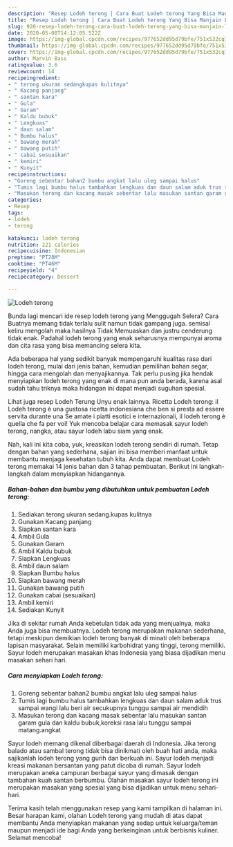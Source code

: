 ```yaml
---
description: "Resep Lodeh terong | Cara Buat Lodeh terong Yang Bisa Manjain Lidah"
title: "Resep Lodeh terong | Cara Buat Lodeh terong Yang Bisa Manjain Lidah"
slug: 926-resep-lodeh-terong-cara-buat-lodeh-terong-yang-bisa-manjain-lidah
date: 2020-05-08T14:12:05.522Z
image: https://img-global.cpcdn.com/recipes/977652dd95d79bfe/751x532cq70/lodeh-terong-foto-resep-utama.jpg
thumbnail: https://img-global.cpcdn.com/recipes/977652dd95d79bfe/751x532cq70/lodeh-terong-foto-resep-utama.jpg
cover: https://img-global.cpcdn.com/recipes/977652dd95d79bfe/751x532cq70/lodeh-terong-foto-resep-utama.jpg
author: Marvin Bass
ratingvalue: 3.6
reviewcount: 14
recipeingredient:
- " terong ukuran sedangkupas kulitnya"
- " Kacang panjang"
- " santan kara"
- " Gula"
- " Garam"
- " Kaldu bubuk"
- " Lengkuas"
- " daun salam"
- " Bumbu halus"
- " bawang merah"
- " bawang putih"
- " cabai sesuaikan"
- " kemiri"
- " Kunyit"
recipeinstructions:
- "Goreng sebentar bahan2 bumbu angkat lalu uleg sampai halus"
- "Tumis lagi bumbu halus tambahkan lengkuas dan daun salam aduk trus sampai wangi lalu beri air secukupnya tunggu sampai air mendidih"
- "Masukan terong dan kacang masak sebentar lalu masukan santan garam gula dan kaldu bubuk,koreksi rasa lalu tunggu sampai matang.angkat"
categories:
- Resep
tags:
- lodeh
- terong

katakunci: lodeh terong 
nutrition: 221 calories
recipecuisine: Indonesian
preptime: "PT28M"
cooktime: "PT46M"
recipeyield: "4"
recipecategory: Dessert

---
```



![Lodeh terong](https://img-global.cpcdn.com/recipes/977652dd95d79bfe/751x532cq70/lodeh-terong-foto-resep-utama.jpg)

Bunda lagi mencari ide resep lodeh terong yang Menggugah Selera? Cara Buatnya memang tidak terlalu sulit namun tidak gampang juga. semisal keliru mengolah maka hasilnya Tidak Memuaskan dan justru cenderung tidak enak. Padahal lodeh terong yang enak seharusnya mempunyai aroma dan cita rasa yang bisa memancing selera kita.

Ada beberapa hal yang sedikit banyak mempengaruhi kualitas rasa dari lodeh terong, mulai dari jenis bahan, kemudian pemilihan bahan segar, hingga cara mengolah dan menyajikannya. Tak perlu pusing jika hendak menyiapkan lodeh terong yang enak di mana pun anda berada, karena asal sudah tahu triknya maka hidangan ini dapat menjadi suguhan spesial.

Lihat juga resep Lodeh Terung Unyu enak lainnya. Ricetta Lodeh terong: il Lodeh terong è una gustosa ricetta indonesiana che ben si presta ad essere servita durante una Se amate i piatti esotici e internazionali, il lodeh terong è quella che fa per voi! Yuk mencoba belajar cara memasak sayur lodeh terong, nangka, atau sayur lodeh labu siam yang enak.


Nah, kali ini kita coba, yuk, kreasikan lodeh terong sendiri di rumah. Tetap dengan bahan yang sederhana, sajian ini bisa memberi manfaat untuk membantu menjaga kesehatan tubuh kita. Anda dapat membuat Lodeh terong memakai 14 jenis bahan dan 3 tahap pembuatan. Berikut ini langkah-langkah dalam menyiapkan hidangannya.

<!--inarticleads1-->

##### Bahan-bahan dan bumbu yang dibutuhkan untuk pembuatan Lodeh terong:

1. Sediakan  terong ukuran sedang.kupas kulitnya
1. Gunakan  Kacang panjang
1. Siapkan  santan kara
1. Ambil  Gula
1. Gunakan  Garam
1. Ambil  Kaldu bubuk
1. Siapkan  Lengkuas
1. Ambil  daun salam
1. Siapkan  Bumbu halus
1. Siapkan  bawang merah
1. Gunakan  bawang putih
1. Gunakan  cabai (sesuaikan)
1. Ambil  kemiri
1. Sediakan  Kunyit


Jika di sekitar rumah Anda kebetulan tidak ada yang menjualnya, maka Anda juga bisa membuatnya. Lodeh terong merupakan makanan sederhana, tetapi meskipun demikian lodeh terong banyak di minati oleh beberapa lapisan masyarakat. Selain memiliki karbohidrat yang tinggi, terong memiliki. Sayur lodeh merupakan masakan khas Indonesia yang biasa dijadikan menu masakan sehari hari. 

<!--inarticleads2-->

##### Cara menyiapkan Lodeh terong:

1. Goreng sebentar bahan2 bumbu angkat lalu uleg sampai halus
1. Tumis lagi bumbu halus tambahkan lengkuas dan daun salam aduk trus sampai wangi lalu beri air secukupnya tunggu sampai air mendidih
1. Masukan terong dan kacang masak sebentar lalu masukan santan garam gula dan kaldu bubuk,koreksi rasa lalu tunggu sampai matang.angkat


Sayur lodeh memang dikenal diberbagai daerah di Indonesia. Jika terong balado atau sambal terong tidak bisa dinikmati oleh buah hati anda, maka sajikanlah lodeh terong yang gurih dan berkuah ini. Sayur lodeh menjadi kreasi makanan bersantan yang patut dicoba di rumah. Sayur lodeh merupakan aneka campuran berbagai sayur yang dimasak dengan tambahan kuah santan berbumbu. Olahan masakan sayur lodeh terong ini merupakan masakan yang spesial yang bisa dijadikan untuk menu sehari-hari. 

Terima kasih telah menggunakan resep yang kami tampilkan di halaman ini. Besar harapan kami, olahan Lodeh terong yang mudah di atas dapat membantu Anda menyiapkan makanan yang sedap untuk keluarga/teman maupun menjadi ide bagi Anda yang berkeinginan untuk berbisnis kuliner. Selamat mencoba!
